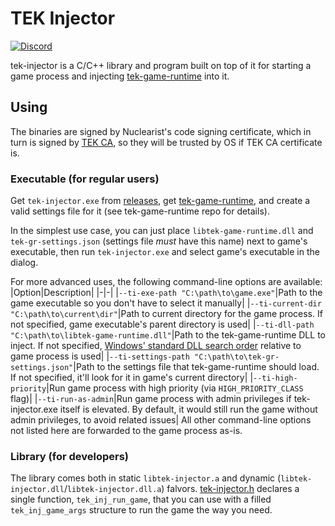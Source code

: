 # TEK Injector
[![Discord](https://img.shields.io/discord/937821572285206659?style=flat-square&label=Discord&logo=discord&logoColor=white&color=7289DA)](https://discord.gg/JBUgcwvpfc)

tek-injector is a C/C++ library and program built on top of it for starting a game process and injecting [tek-game-runtime](https://github.com/teknology-hub/tek-game-runtime) into it.

## Using

The binaries are signed by Nuclearist's code signing certificate, which in turn is signed by [TEK CA](https://teknology-hub.com/public-keys/ca.crt), so they will be trusted by OS if TEK CA certificate is.

### Executable (for regular users)
Get `tek-injector.exe` from [releases](https://github.com/teknology-hub/tek-injector/releases), get [tek-game-runtime](https://github.com/teknology-hub/tek-game-runtime/releases), and create a valid settings file for it (see tek-game-runtime repo for details).

In the simplest use case, you can just place `libtek-game-runtime.dll` and `tek-gr-settings.json` (settings file *must* have this name) next to game's executable, then run `tek-injector.exe` and select game's executable in the dialog.

For more advanced uses, the following command-line options are available:
|Option|Description|
|-|-|
|`--ti-exe-path "C:\path\to\game.exe"`|Path to the game executable so you don't have to select it manually|
|`--ti-current-dir "C:\path\to\current\dir"`|Path to current directory for the game process. If not specified, game executable's parent directory is used|
|`--ti-dll-path "C:\path\to\libtek-game-runtime.dll"`|Path to the tek-game-runtime DLL to inject. If not specified, [Windows' standard DLL search order](https://learn.microsoft.com/en-us/windows/win32/dlls/dynamic-link-library-search-order#standard-search-order-for-unpackaged-apps) relative to game process is used|
|`--ti-settings-path "C:\path\to\tek-gr-settings.json"`|Path to the settings file that tek-game-runtime should load. If not specified, it'll look for it in game's current directory|
|`--ti-high-priority`|Run game process with high priority (via `HIGH_PRIORITY_CLASS` flag)|
|`--ti-run-as-admin`|Run game process with admin privileges if tek-injector.exe itself is elevated. By default, it would still run the game without admin privileges, to avoid related issues|
All other command-line options not listed here are forwarded to the game process as-is.

### Library (for developers)

The library comes both in static `libtek-injector.a` and dynamic (`libtek-injector.dll`/`libtek-injector.dll.a`) falvors. [tek-injector.h](https://github.com/teknology-hub/tek-injector/blob/main/include/tek-injector.h) declares a single function, `tek_inj_run_game`, that you can use with a filled `tek_inj_game_args` structure to run the game the way you need.
